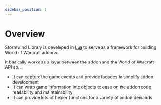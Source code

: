 ```yaml
---
sidebar_position: 1
---
```


# Overview

Stormwind Library is developed in [Lua](https://www.lua.org/) to serve as a framework for building World of Warcraft addons.

It basically works as a layer between the addon and the World of Warcraft API so...

* It can capture the game events and provide facades to simplify addon development
* It can wrap game information into objects to ease on the addon code readability and maintainability
* It can provide lots of helper functions for a variety of addon demands